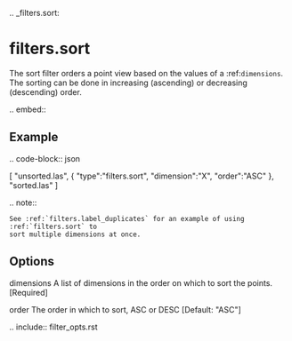 .. _filters.sort:

filters.sort
============

The sort filter orders a point view based on the values of a :ref:`dimensions`. The
sorting can be done in increasing (ascending) or decreasing (descending) order.

.. embed::

Example
-------


.. code-block:: json

  [
      "unsorted.las",
      {
          "type":"filters.sort",
          "dimension":"X",
          "order":"ASC"
      },
      "sorted.las"
  ]

.. note::

    See :ref:`filters.label_duplicates` for an example of using :ref:`filters.sort` to
    sort multiple dimensions at once.

Options
-------

dimensions
  A list of dimensions in the order on which to sort the points. [Required]

order
  The order in which to sort, ASC or DESC [Default: "ASC"]

.. include:: filter_opts.rst

